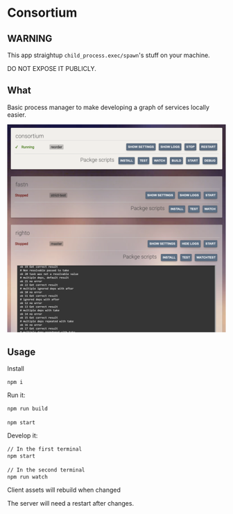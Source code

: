 # Consortium

## WARNING

This app straightup `child_process.exec/spawn`'s stuff on your machine.

DO NOT EXPOSE IT PUBLICLY.

## What

Basic process manager to make developing a graph of services locally easier.

![A screenshot of consortium, making this alt-text pretty damn pointless](/Screenshot.PNG?raw=true)

## Usage

Install
```
npm i
```

Run it:
```
npm run build

npm start

```

Develop it:
```
// In the first terminal
npm start

// In the second terminal
npm run watch
```
Client assets will rebuild when changed

The server will need a restart after changes.
